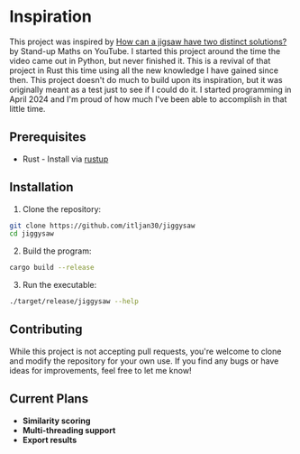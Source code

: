# Inspiration
This project was inspired by [How can a jigsaw have two distinct solutions?](https://www.youtube.com/watch?v=b5nElEbbnfU&t=1212s) by Stand-up Maths on YouTube.
I started this project around the time the video came out in Python, but never finished it. This is a revival of that project in Rust this time using all the new
knowledge I have gained since then. 
This project doesn't do much to build upon its inspiration, but it was originally meant as a test just to see if I could do it. 
I started programming in April 2024 and I'm proud of how much I've been able to accomplish in that little time.
## Prerequisites
- Rust - Install via [rustup](https://rustup.rs)
## Installation
1. Clone the repository:
```sh
git clone https://github.com/itljan30/jiggysaw
cd jiggysaw
```
2. Build the program:
```sh
cargo build --release
```
3. Run the executable:
```sh
./target/release/jiggysaw --help
```
## Contributing
While this project is not accepting pull requests, you're welcome to clone and modify the repository for your own use.
If you find any bugs or have ideas for improvements, feel free to let me know!
## Current Plans
- **Similarity scoring**
- **Multi-threading support**
- **Export results**
